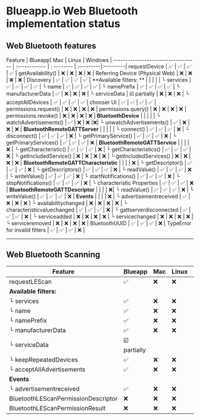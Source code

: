 # Blueapp.io Web Bluetooth implementation status


## Web Bluetooth features

Feature                                 |   Blueapp| Mac | Linux | Windows | 
-----------------------------------     |   :------------ | : --------	| :---------|:---------|
requestDevice                           |   ✅ |	 ✅ |	 ✅ |		 ✅ |
getAvailability()                       |   ❌ |		❌ |	❌ |	❌ |
Referring Device (Physical Web)         |   ❌ |		❌ |	❌ |		❌ |
Discovery                               |   ✅  |		✅ |		 ✅ |		✅ |
**Available filters: **                     |                  |				|		   |				|
└ services                              |   ✅ | 	✅ |		✅ |		✅ |
└ name                                  |   ✅ | ✅ |	✅ |		✅ |
└ namePrefix                            |   ✅  |		✅ |	✅ |	✅ |
└ manufacturerData                      |   ✅  |		❌		|		 ❌ |	❌		|
└ serviceData                           |   ☑️ partially  |		❌	|	❌   |	❌		|
└ acceptAllDevices                      |   ✅ | 			✅ 	|		✅    |			✅	|
chooser UI                              |   ✅ |		✅ 	|		✅  |	✅			|
permissions.request()                   |   ❌    | 	❌		|	❌   |		❌		|
permissions.query()                     |   ❌  |			❌	|		❌  |		❌		|
permissions.revoke()                    |   ❌   |		❌	|	❌	   |		❌ 		|
**BluetoothDevice**                    |                  | 				|		   |				|
└ watchAdvertisements()                 |   ✅ | 		❌		|		❌   |❌|
└ unwatchAdvertisements()               |   ✅ | 	❌			|		  ❌ |	❌			|
**BluetoothRemoteGATTServer**               |                  |				|		   |				|
└ connect()                             |   ✅ |			 ✅	|		 ✅   |			❌	|
└ disconnect()                          |   ✅  |			 ✅	|		 ✅   |		❌		|
└ getPrimaryService()                  |   ✅ |		✅		|	✅	   |		❌		|
└ getPrimaryServices()                  |   ✅ |	✅			|	✅	   |		❌		|
**BluetoothRemoteGATTService**              |                  |				|		   |		❌		|
└ getCharacteristic()                   |   ✅ |		✅		|		✅   |			❌	|
└ getCharacteristics()                  |   ✅ |		✅		|		✅   |		❌		|
└ getIncludedService()                  |   ❌     |		❌ 		|	❌ 	   |		❌		|
└ getIncludedServices()                 |   ❌ |		❌ 		|	❌ 	   |			❌	|
**BluetoothRemoteGATTCharacteristic**       |                  |				|		   |		❌		|
└ getDescriptor()                       |   ✅ |			✅	|		✅   |			❌	|
└ getDescriptors()                      |   ✅ |			✅	|		✅   |			❌	|
└ readValue()                           |   ✅ |			✅	|	✅	   |			❌	|
└ writeValue()                          |   ✅ |	✅			|	✅	   |			❌	|
└ startNotifications()                  |   ✅ |		✅	|		 ✅  |			❌	|
└ stopNotifications()                   |   ✅ |		✅		|	✅	   |			❌	|
└ characteristic Properties             |   ✅ |	✅			|	✅	   |			❌	|
**BluetoothRemoteGATTDescriptor**           |                  |				|		   |				❌|
└ readValue()                           |   ✅ |		✅		|	✅	   |			❌	|
└ writeValue()                          |   ✅ |	✅			|	✅	   |			❌	|
**Events**                                  |                  |				|		   |			❌	|
└ advertisementreceived                 |   ✅ |		❌		|	❌	   |			❌	|
└ availabilitychanged                   |   ❌ |			❌	|	❌	   |			❌	|
└ characteristicvaluechanged            |   ✅ |		✅		|		✅   |			❌	|
└ gattserverdisconnected                |   ✅ |		✅		|	✅	   |			❌	|
└ serviceadded                          |   ❌ |		❌		|	❌	   |			❌	|
└ servicechanged                        |   ❌     |		❌		|		❌   |			❌	|
└ serviceremoved                        |   ❌ |		❌		|	❌	   |			❌	|
BluetoothUUID                           |   ✅ | 		✅		|		✅   |			❌	|
TypeError for invalid filters               |   ✅ | 		✅		|	✅	   |			❌	|


----------

## Web Bluetooth Scanning

Feature                                 |   Blueapp | Mac | Linux | Windows | 
--------------------------------------- |   :-------- | :-----------|:------|:----------|
requestLEScan                           |   ✅ |	❌	|  ❌ |	❌	|
**Available filters:**                      |            |			|	   |		|
└ services                              |   ✅ | ❌	|		 ❌  |			❌	|
└ name                                  |   ✅ | 	❌	|		❌   |			❌	|
└ namePrefix                            |   ✅ |	❌	|		❌   |		❌		|
└ manufacturerData                      |   ✅ |	❌	|	❌	   |		❌		|
└ serviceData                           |   ☑️ partially  |		|		   |	❌	|
└ keepRepeatedDevices                   |   ✅ | 	❌	|	❌	  |		❌	|
└ acceptAllAdvertisements               |   ✅ | 	❌	|	❌	   |	❌	|
**Events**                                  |            |			|	  |			|
└ advertisementreceived                 |   ✅ |	❌	|	❌	   |			❌	|
BluetoothLEScanPermissionDescriptor     |   ❌ |	❌	|	❌	  |		❌|
BluetoothLEScanPermissionResult         |   ❌ |	❌		|	❌   |	❌	|